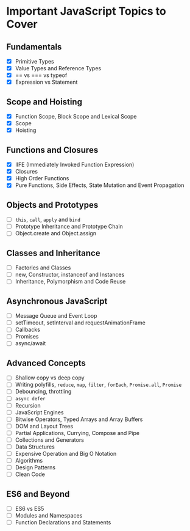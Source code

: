 # Important JavaScript Topics to Cover

## Fundamentals

- [x] Primitive Types
- [x] Value Types and Reference Types
- [x] == vs === vs typeof
- [x] Expression vs Statement

## Scope and Hoisting

- [x] Function Scope, Block Scope and Lexical Scope
- [x] Scope
- [x] Hoisting

## Functions and Closures

- [x] IIFE (Immediately Invoked Function Expression)
- [x] Closures
- [x] High Order Functions
- [x] Pure Functions, Side Effects, State Mutation and Event Propagation

## Objects and Prototypes

- [ ] `this`, `call`, `apply` and `bind`
- [ ] Prototype Inheritance and Prototype Chain
- [ ] Object.create and Object.assign

## Classes and Inheritance

- [ ] Factories and Classes
- [ ] new, Constructor, instanceof and Instances
- [ ] Inheritance, Polymorphism and Code Reuse

## Asynchronous JavaScript

- [ ] Message Queue and Event Loop
- [ ] setTimeout, setInterval and requestAnimationFrame
- [ ] Callbacks
- [ ] Promises
- [ ] async/await

## Advanced Concepts

- [ ] Shallow copy vs deep copy
- [ ] Writing polyfills, `reduce`, `map`, `filter`, `forEach`, `Promise.all`, `Promise`
- [ ] Debouncing, throttling
- [ ] `async defer`
- [ ] Recursion
- [ ] JavaScript Engines
- [ ] Bitwise Operators, Typed Arrays and Array Buffers
- [ ] DOM and Layout Trees
- [ ] Partial Applications, Currying, Compose and Pipe
- [ ] Collections and Generators
- [ ] Data Structures
- [ ] Expensive Operation and Big O Notation
- [ ] Algorithms
- [ ] Design Patterns
- [ ] Clean Code

## ES6 and Beyond

- [ ] ES6 vs ES5
- [ ] Modules and Namespaces
- [ ] Function Declarations and Statements
